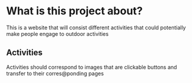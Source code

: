 # What is this project about?
This is a website that will consist different activities that could potentially make people engage to outdoor activities

## Activities
Activities should correspond to images that are clickable buttons and transfer to their corres@ponding pages

